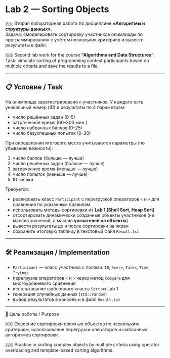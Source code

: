 # Lab 2 — Sorting Objects

🇷🇺 Вторая лабораторная работа по дисциплине **«Алгоритмы и структуры данных»**.  
Задача: смоделировать сортировку участников олимпиады по программированию с учётом нескольких критериев и вывести результаты в файл.  

🇬🇧 Second lab work for the course **“Algorithms and Data Structures”**.  
Task: simulate sorting of programming contest participants based on multiple criteria and save the results to a file.  

---

## 📋 Условие / Task

На олимпиаде зарегистрировано `n` участников. У каждого есть уникальный номер (ID) и результаты по 4 параметрам:  
- число решённых задач (0–5)  
- затраченное время (60–300 мин.)  
- число набранных баллов (0–25)  
- число безуспешных попыток (0–20)  

При определении итогового места учитываются параметры (по убыванию важности):  
1. число баллов (больше — лучше)  
2. число решённых задач (больше — лучше)  
3. затраченное время (меньше — лучше)  
4. число попыток (меньше — лучше)  
5. ID заявки  

Требуется:  
- реализовать класс `Participant` с перегрузкой операторов `<` и `>` для сравнения по указанным правилам  
- использовать методы сортировки из **Lab 1 (Shell Sort, Heap Sort)**  
- отсортировать динамически созданные объекты участников (не массив значений, а массив **указателей на объекты**)  
- вывести результаты до и после сортировки на экран  
- сохранить итоговую таблицу в текстовый файл `Result.txt`

---

## 🛠 Реализация / Implementation

- `Participant` — класс участника с полями: `ID`, `Score`, `Tasks`, `Time`, `Tryings`  
- перегрузка операторов `<` и `>` через метод `Compare` для многоуровневого сравнения  
- использование шаблонного класса `Sort` из Lab 1  
- генерация случайных данных (`std::random`)  
- вывод результатов в консоль и в файл `Result.txt`  

---

🎯 Цель работы / Purpose

🇷🇺 Освоение сортировки сложных объектов по нескольким критериям, использование перегрузки операторов и шаблонных алгоритмов сортировки.

🇬🇧 Practice in sorting complex objects by multiple criteria using operator overloading and template-based sorting algorithms.
